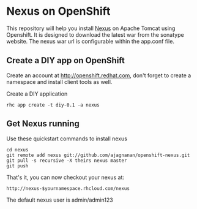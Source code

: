 Nexus on OpenShift
============================

This repository will help you install [Nexus](http://www.sonatype.org/nexus) on Apache Tomcat using Openshift. It is designed to download the
latest war from the sonatype website. The nexus war url is configurable within the app.conf file.

Create a DIY app on OpenShift
----------------------------

Create an account at http://openshift.redhat.com, don't forget to create a namespace and install client tools as well.

Create a DIY application

    rhc app create -t diy-0.1 -a nexus

Get Nexus running
----------------------------
Use these quickstart commands to install nexus

    cd nexus
    git remote add nexus git://github.com/ajagnanan/openshift-nexus.git
    git pull -s recursive -X theirs nexus master
    git push

That's it, you can now checkout your nexus at:

    http://nexus-$yournamespace.rhcloud.com/nexus

The default nexus user is admin/admin123